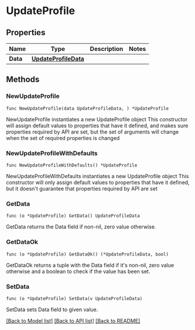 # UpdateProfile

## Properties

Name | Type | Description | Notes
------------ | ------------- | ------------- | -------------
**Data** | [**UpdateProfileData**](UpdateProfileData.md) |  | 

## Methods

### NewUpdateProfile

`func NewUpdateProfile(data UpdateProfileData, ) *UpdateProfile`

NewUpdateProfile instantiates a new UpdateProfile object
This constructor will assign default values to properties that have it defined,
and makes sure properties required by API are set, but the set of arguments
will change when the set of required properties is changed

### NewUpdateProfileWithDefaults

`func NewUpdateProfileWithDefaults() *UpdateProfile`

NewUpdateProfileWithDefaults instantiates a new UpdateProfile object
This constructor will only assign default values to properties that have it defined,
but it doesn't guarantee that properties required by API are set

### GetData

`func (o *UpdateProfile) GetData() UpdateProfileData`

GetData returns the Data field if non-nil, zero value otherwise.

### GetDataOk

`func (o *UpdateProfile) GetDataOk() (*UpdateProfileData, bool)`

GetDataOk returns a tuple with the Data field if it's non-nil, zero value otherwise
and a boolean to check if the value has been set.

### SetData

`func (o *UpdateProfile) SetData(v UpdateProfileData)`

SetData sets Data field to given value.



[[Back to Model list]](../README.md#documentation-for-models) [[Back to API list]](../README.md#documentation-for-api-endpoints) [[Back to README]](../README.md)


